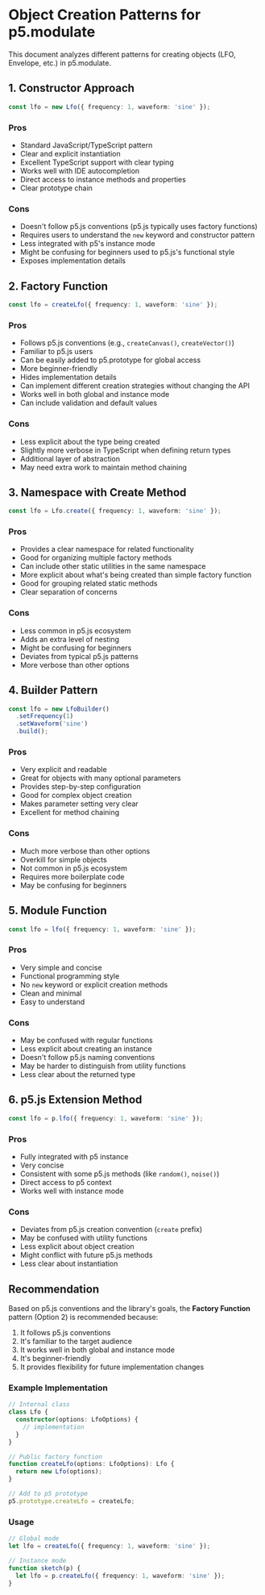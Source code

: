 # Object Creation Patterns for p5.modulate

This document analyzes different patterns for creating objects (LFO, Envelope, etc.) in p5.modulate.

## 1. Constructor Approach
```typescript
const lfo = new Lfo({ frequency: 1, waveform: 'sine' });
```

### Pros
- Standard JavaScript/TypeScript pattern
- Clear and explicit instantiation
- Excellent TypeScript support with clear typing
- Works well with IDE autocompletion
- Direct access to instance methods and properties
- Clear prototype chain

### Cons
- Doesn't follow p5.js conventions (p5.js typically uses factory functions)
- Requires users to understand the `new` keyword and constructor pattern
- Less integrated with p5's instance mode
- Might be confusing for beginners used to p5.js's functional style
- Exposes implementation details

## 2. Factory Function
```typescript
const lfo = createLfo({ frequency: 1, waveform: 'sine' });
```

### Pros
- Follows p5.js conventions (e.g., `createCanvas()`, `createVector()`)
- Familiar to p5.js users
- Can be easily added to p5.prototype for global access
- More beginner-friendly
- Hides implementation details
- Can implement different creation strategies without changing the API
- Works well in both global and instance mode
- Can include validation and default values

### Cons
- Less explicit about the type being created
- Slightly more verbose in TypeScript when defining return types
- Additional layer of abstraction
- May need extra work to maintain method chaining

## 3. Namespace with Create Method
```typescript
const lfo = Lfo.create({ frequency: 1, waveform: 'sine' });
```

### Pros
- Provides a clear namespace for related functionality
- Good for organizing multiple factory methods
- Can include other static utilities in the same namespace
- More explicit about what's being created than simple factory function
- Good for grouping related static methods
- Clear separation of concerns

### Cons
- Less common in p5.js ecosystem
- Adds an extra level of nesting
- Might be confusing for beginners
- Deviates from typical p5.js patterns
- More verbose than other options

## 4. Builder Pattern
```typescript
const lfo = new LfoBuilder()
  .setFrequency(1)
  .setWaveform('sine')
  .build();
```

### Pros
- Very explicit and readable
- Great for objects with many optional parameters
- Provides step-by-step configuration
- Good for complex object creation
- Makes parameter setting very clear
- Excellent for method chaining

### Cons
- Much more verbose than other options
- Overkill for simple objects
- Not common in p5.js ecosystem
- Requires more boilerplate code
- May be confusing for beginners

## 5. Module Function
```typescript
const lfo = lfo({ frequency: 1, waveform: 'sine' });
```

### Pros
- Very simple and concise
- Functional programming style
- No `new` keyword or explicit creation methods
- Clean and minimal
- Easy to understand

### Cons
- May be confused with regular functions
- Less explicit about creating an instance
- Doesn't follow p5.js naming conventions
- May be harder to distinguish from utility functions
- Less clear about the returned type

## 6. p5.js Extension Method
```typescript
const lfo = p.lfo({ frequency: 1, waveform: 'sine' });
```

### Pros
- Fully integrated with p5 instance
- Very concise
- Consistent with some p5.js methods (like `random()`, `noise()`)
- Direct access to p5 context
- Works well with instance mode

### Cons
- Deviates from p5.js creation convention (`create` prefix)
- May be confused with utility functions
- Less explicit about object creation
- Might conflict with future p5.js methods
- Less clear about instantiation

## Recommendation

Based on p5.js conventions and the library's goals, the **Factory Function** pattern (Option 2) is recommended because:

1. It follows p5.js conventions
2. It's familiar to the target audience
3. It works well in both global and instance mode
4. It's beginner-friendly
5. It provides flexibility for future implementation changes

### Example Implementation
```typescript
// Internal class
class Lfo {
  constructor(options: LfoOptions) {
    // implementation
  }
}

// Public factory function
function createLfo(options: LfoOptions): Lfo {
  return new Lfo(options);
}

// Add to p5 prototype
p5.prototype.createLfo = createLfo;
```

### Usage
```typescript
// Global mode
let lfo = createLfo({ frequency: 1, waveform: 'sine' });

// Instance mode
function sketch(p) {
  let lfo = p.createLfo({ frequency: 1, waveform: 'sine' });
}
``` 
